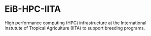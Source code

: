 # EiB-HPC-IITA
High performance computing (HPC) infrastructure at the International Instutute of Tropical Agriculture (IITA) to support breeding programs.
